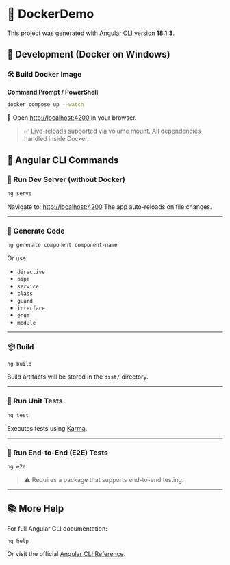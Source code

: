 # 🚀 DockerDemo

This project was generated with [Angular CLI](https://github.com/angular/angular-cli) version **18.1.3**.


## 🔧 Development (Docker on Windows)

### 🛠️ Build Docker Image

**Command Prompt / PowerShell**

```bash
docker compose up --watch
````

🔗 Open [http://localhost:4200](http://localhost:4200) in your browser.

> ✅ Live-reloads supported via volume mount. All dependencies handled inside Docker.



## 🧪 Angular CLI Commands

### 🔄 Run Dev Server (without Docker)

```bash
ng serve
```

Navigate to: [http://localhost:4200](http://localhost:4200)
The app auto-reloads on file changes.

---

### 🧱 Generate Code

```bash
ng generate component component-name
```

Or use:

* `directive`
* `pipe`
* `service`
* `class`
* `guard`
* `interface`
* `enum`
* `module`

---

### 📦 Build

```bash
ng build
```

Build artifacts will be stored in the `dist/` directory.

---

### 🧪 Run Unit Tests

```bash
ng test
```

Executes tests using [Karma](https://karma-runner.github.io).

---

### 🧪 Run End-to-End (E2E) Tests

```bash
ng e2e
```

> ⚠️ Requires a package that supports end-to-end testing.

---

## 📚 More Help

For full Angular CLI documentation:

```bash
ng help
```

Or visit the official [Angular CLI Reference](https://angular.dev/tools/cli).

